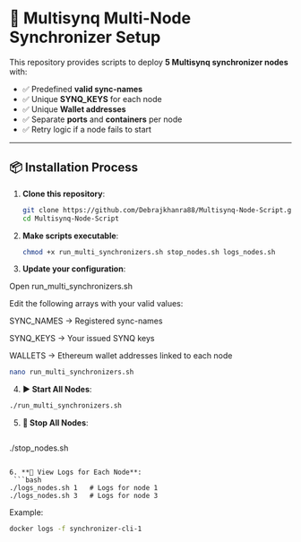 # 🚀 Multisynq Multi-Node Synchronizer Setup

This repository provides scripts to deploy **5 Multisynq synchronizer nodes** with:
- ✅ Predefined **valid sync-names**
- ✅ Unique **SYNQ_KEYS** for each node
- ✅ Unique **Wallet addresses**
- ✅ Separate **ports** and **containers** per node
- ✅ Retry logic if a node fails to start

---

## 📦 Installation Process

1. **Clone this repository**:
   ```bash
   git clone https://github.com/Debrajkhanra88/Multisynq-Node-Script.git
   cd Multisynq-Node-Script
   ```

2. **Make scripts executable**:
   ```bash
   chmod +x run_multi_synchronizers.sh stop_nodes.sh logs_nodes.sh
   ```

3. **Update your configuration**:

  Open run_multi_synchronizers.sh

  Edit the following arrays with your valid values:

  SYNC_NAMES → Registered sync-names

  SYNQ_KEYS → Your issued SYNQ keys

  WALLETS → Ethereum wallet addresses linked to each node
  ```bash
  nano run_multi_synchronizers.sh
  ```

4. **▶️ Start All Nodes**:
  ```bash
  ./run_multi_synchronizers.sh
  ```

5. **🛑 Stop All Nodes**:
   ```bash
  ./stop_nodes.sh
  ```

6. **📜 View Logs for Each Node**:
   ```bash
  ./logs_nodes.sh 1   # Logs for node 1
  ./logs_nodes.sh 3   # Logs for node 3
  ```
  Example:
  ```bash
  docker logs -f synchronizer-cli-1
  ```

